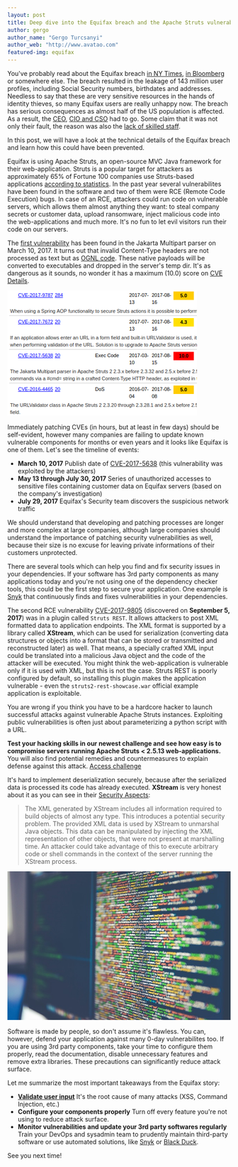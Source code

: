 ```yaml
---
layout: post
title: Deep dive into the Equifax breach and the Apache Struts vulnerability
author: gergo
author_name: "Gergo Turcsanyi"
author_web: "http://www.avatao.com"
featured-img: equifax
---
```


You've probably read about the Equifax breach [in NY Times](https://www.nytimes.com/2017/09/07/business/equifax-cyberattack.html), [in Bloomberg](https://www.bloomberg.com/news/articles/2017-09-18/equifax-is-said-to-suffer-a-hack-earlier-than-the-date-disclosed) or somewhere else. The breach resulted in the leakage of 143 million user profiles, 
including Social Security numbers, birthdates and addresses. Needless to say that these are very sensitive resources in the hands 
of identity thieves, so many Equifax users are really unhappy now. The breach has serious consequences as almost half of the US population is affected. As a result, the [CEO](https://www.washingtonpost.com/news/the-switch/wp/2017/09/26/equifax-ceo-retires-following-massive-data-breach/), [CIO and CSO](https://www.washingtonpost.com/news/the-switch/wp/2017/09/15/two-equifax-executives-will-retire-following-massive-data-breach/) had to go. Some claim that it was not only their fault, the reason was also the [lack of skilled staff](https://www.linkedin.com/pulse/equifax-breach-what-one-talking-deidre-diamond/). 

In this post, we will have a look at the technical details of the Equifax breach and learn how this could have been prevented.

<!--excerpt-->

Equifax is using Apache Struts, an open-source MVC Java framework for their web-application. 
Struts is a popular target for attackers as approximately 65% of Fortune 100 companies use Struts-based applications [according to statistics](http://www.zdnet.com/article/critical-security-bug-threatens-fortune-100-companies/).
In the past year several vulnerabilites have been found in the software and two of them were RCE (Remote Code Execution) bugs.
In case of an RCE, attackers could run code on vulnerable servers, which allows them almost anything they want: to steal company secrets or customer data, upload ransomware, inject malicious code into the web-applications and much more. It's no fun to let evil visitors run their code on our servers.

The [first vulnerability](https://www.cvedetails.com/cve/CVE-2017-5638/) has been found in the Jakarta Multipart parser on March 10, 2017.
It turns out that invalid Content-Type headers are not processed as text but as [OGNL code](https://commons.apache.org/proper/commons-ognl/).
These native payloads will be converted to executables and dropped in the server's temp dir. It's as dangerous as it sounds, no wonder it has a maximum (10.0) score on [CVE Details](https://www.cvedetails.com/cve/CVE-2017-5638/).

![CVE details](../images/CVEs.png)

Immediately patching CVEs (in hours, but at least in few days) should be self-evident, 
however many companies are failing to update known vulnerable components for months or even years and it looks like Equifax is one of them. Let's see the timeline of events:

 * **March 10, 2017** Publish date of [CVE-2017-5638](https://www.cvedetails.com/cve/CVE-2017-5638/) (this vulnerability was exploited by the attackers)
 * **May 13 through July 30, 2017** Series of unauthorized accesses to sensitive files containing customer data on Equifax servers (based on the company's investigation)
 * **July 29, 2017** Equifax's Security team discovers the suspicious network traffic

We should understand that developing and patching processes are longer and more complex at large companies, although large companies
should understand the importance of patching security vulnerabilities as well, because their size is no excuse for leaving
private informations of their customers unprotected.

There are several tools which can help you find and fix security issues in your dependencies. 
If your software has 3rd party components as many applications today and you're not using one of the dependency checker tools, this could be the first step
to secure your application. One example is [Snyk](https://snyk.io/) that continuously finds and fixes vulnerabilities in your dependencies.

The second RCE vulnerability [CVE-2017-9805](https://cve.mitre.org/cgi-bin/cvename.cgi?name=CVE-2017-9805) 
(discovered on **September 5, 2017**) was in a plugin called `Struts REST`. It allows attackers to post
XML formatted data to application endpoints. The XML format is supported by a library called **XStream**, which can be used for
serialization (converting data structures or objects into a format that can be stored or transmitted and reconstructed later) as well.
That means, a specially crafted XML input could be translated into a malicious Java object and the code of the attacker will be executed.
You might think the web-application is vulnerable only if it is used with XML, but this is not the case. Struts REST is poorly configured by default, so installing this plugin makes the application vulnerable - even the `struts2-rest-showcase.war` official example application is exploitable.

You are wrong if you think you have to be a hardcore hacker to launch successful attacks against vulnerable Apache Struts instances. Exploiting public vulnerabilities is often just about parameterizing a python script with a URL.

**Test your hacking skills in our newest challenge and see how easy is to compromise servers running Apache Struts < 2.5.13 web-applications.** You will also find potential remedies and countermeasures to explain defense against this attack.
[Access challenge](https://platform.avatao.com/paths/2bf3c9cb-f759-4915-9a2f-f30164c45fce/challenges/0ba77e1c-d415-4951-b547-6d2b142a010a)

It's hard to implement deserialization securely, because after the serialized data is processed its code has already executed. **XStream** is very honest about it as you can see in their [Security Aspects](http://x-stream.github.io/security.html):

> The XML generated by XStream includes all information required to build objects of almost any type. This introduces a potential security problem.
> The provided XML data is used by XStream to unmarshal Java objects. This data can be manipulated by injecting the XML representation of other objects, that were not present at marshalling time. An attacker could take advantage of this to execute arbitrary code or shell commands in the context of the server running the XStream process.

![Code](../images/code.jpg)

Software is made by people, so don't assume it's flawless. You can, however, defend your application against many 0-day vulnerabilites too. If you are using 3rd party components, take your time to configure them properly, read the documentation, disable unnecessary features and remove extra libraries. These precautions can significantly reduce attack surface.

Let me summarize the most important takeaways from the Equifax story:

 * **[Validate user input](https://www.owasp.org/index.php/Data_Validation)** It's the root cause of many attacks (XSS, Command Injection, etc.)
 * **Configure your components properly** Turn off every feature you're not using to reduce attack surface.
 * **Monitor vulnerabilities and update your 3rd party softwares regularly** Train your DevOps and sysadmin team to prudently maintain third-party software or use automated solutions, like [Snyk](https://snyk.io/) or [Black Duck](https://www.blackducksoftware.com/).

See you next time!
